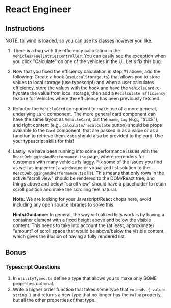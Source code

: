 # React Engineer

## Instructions

NOTE: tailwind is loaded, so you can use its classes however you like.

1. There is a bug with the efficiency calculation in the `Vehicles/FuelEntriesController`. You can easily see the
   exception when you click "Calculate" on one of the vehicles in the UI.
   Let's fix this bug.

2. Now that you fixed the efficiency calculation in step #1 above, add the following:
   Create a hook (`useLocalStorage.ts`) that allows you to store values to local storage (use typescript) and
   when a user calculates efficiency, store the values with the hook and have the `VehicleCard`
   re-hydrate the value from local storage, then add a `Recalculate Efficiency` feature for Vehicles
   where the efficiency has been previously fetched.

3. Refactor the `VehicleCard` component to make use of a more general, underlying `Card` component.
   The more general card component can have the same layout as `VehicleCard`, but the `name`, `tag`
   (e.g., "truck"), and right content (e.g., `calculate/recalculate` button) should be props available 
   to the `Card` component, that are passed in as a value or as a function to retrieve them.
   `data` should also be provided to the card. Use your typescript skills for this!

4. Lastly, we have been running into some performance issues with the `ReactDebuggingAndPerformance.tsx` page,
   where re-renders for customers with many vehicles is laggy. Fix some of the issues you find as well as implement
   a `windowing` or virtualized list solution to the `ReactDebuggingAndPerformance.tsx` list. This means that only
   rows in the active "scroll view" should be rendered to the DOM/React tree, and things above and below "scroll view"
   should have a placeholder to retain scroll position and make the scrolling feel natural.

   **Note:** We are looking for your Javascript/React chops here, avoid including any open source libraries to solve this.

   **Hints/Guidance:** In general, the way virtualized lists work is by having a container element with a fixed height
                   above and below the visible content. This needs to take into account the (at least, approximate)
                   "amount" of scroll space that would be above/below the visible content, which gives the illusion of
                   having a fully rendered list.

## Bonus

### Typescript Questions
1. In `utilityTypes.ts` define a type that allows you to make only SOME properties optional.
2. Write a higher order function that takes some type that `extends { value: string }` and
   returns a new type that no longer has the `value` property, but all the other properties
   of that type.